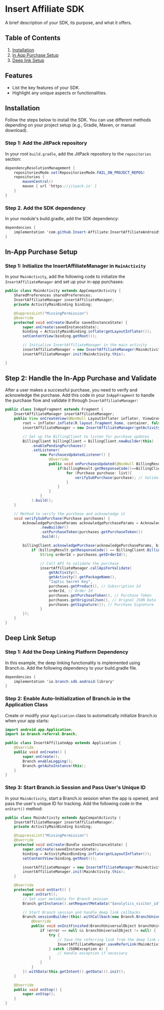# Insert Affiliate SDK

A brief description of your SDK, its purpose, and what it offers.

## Table of Contents

1. [Installation](#installation)
2. [In App Purchase Setup](#in-app-purchase-setup)
3. [Deep link Setup](#deep-link-setup)
   
## Features

- List the key features of your SDK.
- Highlight any unique aspects or functionalities.

## Installation

Follow the steps below to install the SDK. You can use different methods depending on your project setup (e.g., Gradle, Maven, or manual download).

### Step 1: Add the JitPack repository

In your root `build.gradle`, add the JitPack repository to the `repositories` section:

```java
dependencyResolutionManagement {
    repositoriesMode.set(RepositoriesMode.FAIL_ON_PROJECT_REPOS)
    repositories {
        mavenCentral()
        maven { url 'https://jitpack.io' }
    }
}
```

### Step 2. Add the SDK dependency

In your module's build.gradle, add the SDK dependency:

```java
dependencies {
    implementation 'com.github.Insert-Affiliate:InsertAffiliateAndroidSDK'
}
```

## In-App Purchase Setup
### Step 1: Initialize the InsertAffiliateManager in `MainActivity`

In your `MainActivity`, add the following code to initialize the `InsertAffiliateManager` and set up your in-app purchases:


```java
public class MainActivity extends AppCompatActivity {
    SharedPreferences sharedPreferences;
    InsertAffiliateManager insertAffiliateManager;
    private ActivityMainBinding binding;

    @SuppressLint("MissingPermission")
    @Override
    protected void onCreate(Bundle savedInstanceState) {
        super.onCreate(savedInstanceState);
        binding = ActivityMainBinding.inflate(getLayoutInflater());
        setContentView(binding.getRoot());

        // Initialize InsertAffiliateManager in the main activity
        insertAffiliateManager = new InsertAffiliateManager(MainActivity.this);
        insertAffiliateManager.init(MainActivity.this);

}
```

## Step 2: Handle the In-App Purchase and Validate

After a user makes a successful purchase, you need to verify and acknowledge the purchase. Add this code in your `InAppFragment` to handle the purchase flow and validate it through `InsertAffiliateManager`:

```java
public class InAppFragment extends Fragment {
    InsertAffiliateManager insertAffiliateManager;
    public View onCreateView(@NonNull LayoutInflater inflater, ViewGroup container, Bundle savedInstanceState) {
        root = inflater.inflate(R.layout.fragment_home, container, false);
        insertAffiliateManager = new InsertAffiliateManager(getActivity());

        // Set up the BillingClient to listen for purchase updates
        BillingClient billingClient = BillingClient.newBuilder(this)
            .enablePendingPurchases()
            .setListener(
                new PurchasesUpdatedListener() {
                    @Override
                    public void onPurchasesUpdated(@NonNull BillingResult billingResult, @Nullable List<Purchase> list) {
                        if(billingResult.getResponseCode()==BillingClient.BillingResponseCode.OK && list !=null) {
                            for (Purchase purchase: list){
                                verifySubPurchase(purchase); // Validate the purchase
                            }
                        }
                    }
                }
            ).build();
    }

    // Method to verify the purchase and acknowledge it
    void verifySubPurchase(Purchase purchases) {
        AcknowledgePurchaseParams acknowledgePurchaseParams = AcknowledgePurchaseParams
                .newBuilder()
                .setPurchaseToken(purchases.getPurchaseToken())
                .build();

        billingClient.acknowledgePurchase(acknowledgePurchaseParams, billingResult -> {
            if (billingResult.getResponseCode() == BillingClient.BillingResponseCode.OK) {
                String orderId = purchases.getOrderId();

                // Call API to validate the purchase
                insertAffiliateManager.callApiForValidate(
                    getActivity(),
                    getActivity().getPackageName(),
                    "Iaptic Secret Key",
                    purchases.getProduct(), // Subscription Id
                    orderId, // Order Id
                    purchases.getPurchaseToken(), // Purchase Token
                    purchases.getOriginalJson(), // Orignal JSON Data
                    purchases.getSignature()); // Purchase Signature
				}
        });
    }
}
```

## Deep Link Setup

### Step 1: Add the Deep Linking Platform Dependency

In this example, the deep linking functionality is implemented using Branch.io. Add the following dependency to your build.gradle file.

```java
dependencies {
    implementation 'io.branch.sdk.android:library'
}
```

### Step 2: Enable Auto-Initialization of Branch.io in the Application Class

Create or modify your `Application` class to automatically initialize Branch.io when your app starts:

```java
import android.app.Application;
import io.branch.referral.Branch;

public class InsertAffiliateApp extends Application {
    @Override
    public void onCreate() {
        super.onCreate();
        Branch.enableLogging();
        Branch.getAutoInstance(this);
    }
}
```

### Step 3: Start Branch.io Session and Pass User's Unique ID

In your `MainActivity`, start a Branch.io session when the app is opened, and pass the user's unique ID for tracking. Add the following code in the `onStart()` method:

```java
public class MainActivity extends AppCompatActivity {
    InsertAffiliateManager insertAffiliateManager;
    private ActivityMainBinding binding;

    @SuppressLint("MissingPermission")
    @Override
    protected void onCreate(Bundle savedInstanceState) {
        super.onCreate(savedInstanceState);
        binding = ActivityMainBinding.inflate(getLayoutInflater());
        setContentView(binding.getRoot());

        insertAffiliateManager = new InsertAffiliateManager(MainActivity.this);
        insertAffiliateManager.init(MainActivity.this);
    }

    @Override
    protected void onStart() {
        super.onStart();
        // Set user metadata for Branch session
        Branch.getInstance().setRequestMetadata("$analytics_visitor_id", InsertAffiliateManager.getUniqueId(MainActivity.this));

        // Start Branch session and handle deep link callbacks
        Branch.sessionBuilder(this).withCallback(new Branch.BranchUniversalReferralInitListener() {
            @Override
            public void onInitFinished(BranchUniversalObject branchUniversalObject, LinkProperties linkProperties, BranchError error) {
                if (error == null && branchUniversalObject != null) {
                    try {
                        // Save the referring link from the deep link data
                        InsertAffiliateManager.saveReferLink(MainActivity.this, "" + branchUniversalObject.getContentMetadata().convertToJson().get("~referring_link"));
                    } catch (JSONException e) {
                        // Handle exception if necessary
                    }
                }
            }
        }).withData(this.getIntent().getData()).init();
    }

    @Override
    public void onStop() {
        super.onStop();
    }
}
```